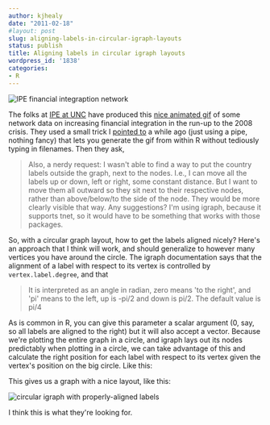 ```yaml
---
author: kjhealy
date: "2011-02-18"
#layout: post
slug: aligning-labels-in-circular-igraph-layouts
status: publish
title: Aligning labels in circular igraph layouts
wordpress_id: '1838'
categories:
- R
---
```


![IPE financial integraption network ](http://kieranhealy.org/files/misc/ipe-unc-graph.png)

The folks at [IPE at UNC](http://ipeatunc.blogspot.com/2011/02/modeling-global-financial-integration.html) have produced this [nice animated gif](http://dl.dropbox.com/u/14507110/pdfout.gif) of some network data on increasing financial integration in the run-up to the 2008 crisis. They used a small trick I [pointed to](http://www.kieranhealy.org/blog/archives/2010/03/04/lists-and-loops-in-r/) a while ago (just using a pipe, nothing fancy) that lets you generate the gif from within R without tediously typing in filenames. Then they ask,

> Also, a nerdy request: I wasn't able to find a way to put the country labels outside the graph, next to the nodes. I.e., I can move all the labels up or down, left or right, some constant distance. But I want to move them all outward so they sit next to their respective nodes, rather than above/below/to the side of the node. They would be more clearly visible that way. Any suggestions? I'm using igraph, because it supports tnet, so it would have to be something that works with those packages.

So, with a circular graph layout, how to get the labels aligned nicely? Here's an approach that I think will work, and should generalize to however many vertices you have around the circle. The igraph documentation says that the alignment of a label with respect to its vertex is controlled by `vertex.label.degree`, and that

> It is interpreted as an angle in radian, zero means 'to the right', and 'pi' means to the left, up is -pi/2 and down is pi/2. The default value is pi/4

As is common in R, you can give this parameter a scalar argument (0, say, so all labels are aligned to the right) but it will also accept a vector. Because we're plotting the entire graph in a circle, and igraph lays out its nodes predictably when plotting in a circle, we can take advantage of this and calculate the right position for each label with respect to its vertex given the vertex's position on the big circle. Like this:

<script src="https://gist.github.com/834774.js?file=polar-labels.r"></script>

This gives us a graph with a nice layout, like this:

![circular igraph with properly-aligned labels](http://kieranhealy.org/files/misc/circle-labels.png)

I think this is what they're looking for.
